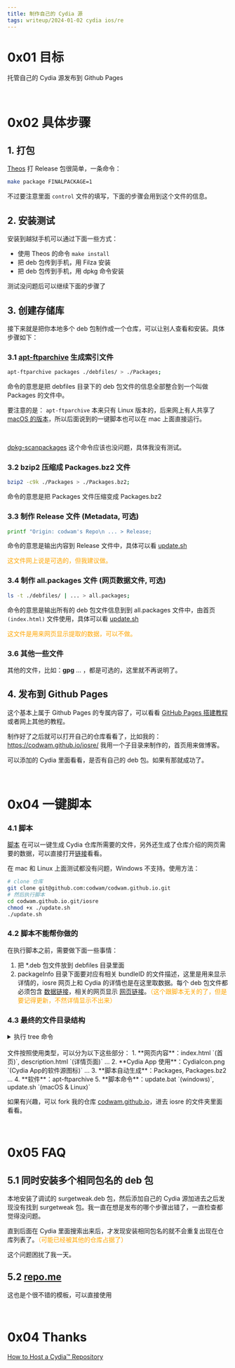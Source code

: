 ```yaml
---
title: 制作自己的 Cydia 源
tags: writeup/2024-01-02 cydia ios/re
---
```


<style>
cr { color: Red }
co { color: Orange }
cg { color: Green }
cb { color: Blue}
</style>


# 0x01 目标

托管自己的 Cydia 源发布到 Github Pages

<!--如何托管Cydia™存储库-->

<br />



# 0x02 具体步骤

## 1. 打包

[Theos](https://theos.dev/docs/) 打 Release 包很简单，一条命令：

```bash
make package FINALPACKAGE=1
```

不过要注意里面 `control` 文件的填写，下面的步骤会用到这个文件的信息。



## 2. 安装测试

安装到越狱手机可以通过下面一些方式：

- 使用 Theos 的命令 `make install`
- 把 deb 包传到手机，用 Filza 安装
- 把 deb 包传到手机，用 dpkg 命令安装



测试没问题后可以继续下面的步骤了



## 3. 创建存储库

接下来就是把你本地多个 deb 包制作成一个仓库，可以让别人查看和安装。具体步骤如下：



### 3.1 [apt-ftparchive](https://manpages.ubuntu.com/manpages/xenial/en/man1/apt-ftparchive.1.html) 生成索引文件

```bash
apt-ftparchive packages ./debfiles/ > ./Packages;
```

命令的意思是把 debfiles 目录下的 deb 包文件的信息全部整合到一个叫做 Packages 的文件中。

要注意的是： `apt-ftparchive` 本来只有 Linux 版本的，后来网上有人共享了 [macOS 的版本](https://github.com/crystall1nedev/signing-apt-repo-faq?tab=readme-ov-file)，所以后面说到的一键脚本也可以在 mac 上面直接运行。

<br>

[dpkg-scanpackages](https://manpages.ubuntu.com/manpages/xenial/en/man1/dpkg-scanpackages.1.html) 这个命令应该也没问题，具体我没有测试。



### 3.2 bzip2 压缩成 Packages.bz2 文件

```bash
bzip2 -c9k ./Packages > ./Packages.bz2;
```

命令的意思是把 Packages 文件压缩变成 Packages.bz2



### 3.3 制作 Release 文件 (Metadata, 可选)

```bash
printf "Origin: codwam's Repo\n ... > Release;
```

命令的意思是输出内容到 Release 文件中，具体可以看 [update.sh](https://github.com/codwam/codwam.github.io/blob/8e76c9fe7780206570d0a36f9784b4517c5747ed/iosre/update.sh#L15)



<co>这文件网上说是可选的，但我建议做。</co>



### 3.4 制作 all.packages 文件 (网页数据文件, 可选)

```bash
ls -t ./debfiles/ | ... > all.packages;
```

命令的意思是输出所有的 deb 包文件信息到到 all.packages 文件中，由首页 `(index.html)` 文件使用，具体可以看 [update.sh](https://github.com/codwam/codwam.github.io/blob/8e76c9fe7780206570d0a36f9784b4517c5747ed/iosre/update.sh#L30)



<!-- 
<p style="color:orange">这文件是用来网页显示的，可以不做。</p>
-->
<co>这文件是用来网页显示提取的数据，可以不做。</co>



### 3.6 其他一些文件

其他的文件，比如：**gpg** ... ，都是可选的，这里就不再说明了。



## 4. 发布到 Github Pages
这个基本上属于 Github Pages 的专属内容了，可以看看 [GitHub Pages 搭建教程
]( https://sspai.com/post/54608)  或者网上其他的教程。

制作好了之后就可以打开自己的仓库看看了，比如我的：https://codwam.github.io/iosre/
我用一个子目录来制作的，首页用来做博客。

可以添加的 Cydia 里面看看，是否有自己的 deb 包。如果有那就成功了。

<br>

# 0x04 一键脚本

### 4.1 脚本

[脚本](https://github.com/codwam/codwam.github.io/blob/master/iosre/update.sh) 在可以一键生成 Cydia 仓库所需要的文件，另外还生成了仓库介绍的网页需要的数据，可以直接打开[链接](https://codwam.github.io/iosre/)看看。

在 mac 和 Linux 上面测试都没有问题，Windows 不支持。使用方法：

```bash
# clone 仓库
git clone git@github.com:codwam/codwam.github.io.git
# 然后执行脚本
cd codwam.github.io.git/iosre
chmod +x ./update.sh
./update.sh
```



### 4.2 脚本不能帮你做的

在执行脚本之前，需要做下面一些事情：

1. 把 *.deb 包文件放到 debfiles 目录里面
2. packageInfo 目录下面要对应有相关 bundleID 的文件描述，这里是用来显示详情的，iosre 网页上和 Cydia 的详情也是在这里取数据。每个 deb 包文件都必须包含 [数据链接](https://github.com/codwam/codwam.github.io/blob/master/iosre/packageInfo/com.codwam.surgetweak)，相关的网页显示 [网页链接](https://codwam.github.io/iosre/description.html?id=com.codwam.surgetweak)。<co>（这个跟脚本无关的了，但是要记得更新，不然详情显示不出来）</co>



### 4.3 最终的文件目录结构
<details>
	<summary>执行 tree 命令</summary>

<div class="language-bash highlighter-rouge"><div class="highlight"><pre class="highlight"><code>  ~/Development/GitHub/codwam.github.io/iosre git:(master) ±4 >> tree
  .
  ├── CydiaIcon.png 
  ├── Packages 
  ├── Packages.bz2 
  ├── README.md 
  ├── Release 
  ├── all.packages 
  ├── apt-ftparchive 
  ├── debfiles 
  │   ├── com.codwam.surgetweak_0.1_iphoneos-arm.deb
  │   └── com.codwam.surgetweak_0.2_iphoneos-arm.deb
  ├── debimages 
  │   ├── surge-5.5.3-cracked.PNG
  │   └── surge-5.5.3-hijacking.PNG
  ├── description.html 
  ├── donate 
  │   ├── css
  │   │   ├── asProgress.min.css
  │   │   └── normalize.css
  │   ├── index_.html
  │   ├── index_progress.html
  │   ├── js
  │   │   └── jquery-asProgress.min.js
  │   └── progress.now
  ├── files 
  │   ├── Addons (Flipswitch).png
  │   ├── Addons.png
  │   ├── DarkMode-Dark.png
  │   ├── DarkMode-Light.png
  │   ├── Development.png
  │   ├── Multimedia.png
  │   ├── Networking.png
  │   ├── Themes.png
  │   ├── Tweaks.png
  │   ├── Utilities.png
  │   ├── alipay.png
  │   ├── back.png
  │   ├── btc.png
  │   ├── cydia7.png
  │   ├── description.js
  │   ├── github.png
  │   ├── ios7.min.css
  │   ├── ios7dark.css
  │   ├── ipawind.png
  │   ├── ltc.png
  │   ├── main.css
  │   ├── package.png
  │   ├── patreon.png
  │   ├── pp.png
  │   ├── reddit.png
  │   ├── saily.png
  │   ├── sileo.png
  │   ├── twitter.png
  │   ├── wechatpay.png
  │   └── zebra.png
  ├── index.html 
  ├── packageInfo
  │   └── com.codwam.surgetweak
  ├── update.bat
  └── update.sh

  8 directories, 52 files
</code></pre></div></div>
<br>

</details>



<!-- typora 还不支持折叠：https://github.com/typora/typora-issues/issues/499 -->

<br>
文件按照使用类型，可以分为以下这些部分：
1. **网页内容**：index.html `(首页)`, description.html `(详情页面)` ...
2. **Cydia App 使用**：CydiaIcon.png `(Cydia App的软件源图标)` ...
3. **脚本自动生成**：Packages, Packages.bz2 ...
4. **软件**：apt-ftparchive
5. **脚本命令**：update.bat `(windows)`, update.sh `(macOS & Linux)`

如果有兴趣，可以 fork 我的仓库 [codwam.github.io](https://github.com/codwam/codwam.github.io)，进去 iosre 的文件夹里面看看。

<br>


# 0x05 FAQ
## 5.1 同时安装多个相同包名的 deb 包
本地安装了调试的 surgetweak.deb 包，然后添加自己的 Cydia 源加进去之后发现没有找到 surgetweak 包。我一直在想是发布的哪个步骤出错了，一直检查都觉得没问题。

直到后面在 Cydia 里面搜索出来后，才发现安装相同包名的就不会重复出现在仓库列表了。<co>（可能已经被其他的仓库占据了） </co>

这个问题困扰了我一天。



## 5.2 [repo.me](https://github.com/uchks/repo.me)

这也是个很不错的模板，可以直接使用



<br />



# 0x04 Thanks
[How to Host a Cydia™ Repository](https://www.saurik.com/id/7)



<br />